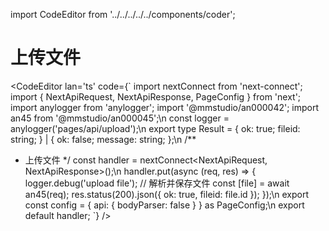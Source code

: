 import CodeEditor from '../../../../../components/coder';

# 上传文件

<CodeEditor lan='ts' code={`
import nextConnect from 'next-connect';
import { NextApiRequest, NextApiResponse, PageConfig } from 'next';
import anylogger from 'anylogger';
import '@mmstudio/an000042';
import an45 from '@mmstudio/an000045';\n
const logger = anylogger('pages/api/upload');\n
export type Result = {
	ok: true;
	fileid: string;
} | {
	ok: false;
	message: string;
};\n
/**
 * 上传文件
 */
const handler = nextConnect<NextApiRequest, NextApiResponse<Result>>();\n
handler.put(async (req, res) => {
	logger.debug('upload file');
	// 解析并保存文件
	const [file] = await an45(req);
	res.status(200).json({ ok: true, fileid: file.id });
});\n
export const config = {
	api: {
		bodyParser: false
	}
} as PageConfig;\n
export default handler;
`} />
